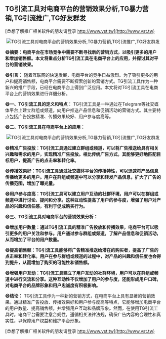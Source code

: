 ## **TG引流工具对电商平台的营销效果分析,TG暴力营销,TG引流推广,TG好友群发**

[😍想了解推广相关软件的朋友请登录 http://www.vst.tw](http://www.vst.tw)

 <center><img src="https://vst.tw/MP4/tuiguang/png/6.png" alt="TG引流工具对电商平台的营销效果分析,TG暴力营销,TG引流推广,TG好友群发"></center>

**😄摘要：电商平台在市场竞争中需要不断寻找新的营销方式，以吸引更多的用户和增加销售额。本文将重点分析TG引流工具在电商平台上的应用，并探讨其对平台的营销效果。**

**😄引言：**
随着互联网的快速发展，电商平台的竞争日益激烈。为了吸引更多的用户和提高销售额，电商平台需要不断探索创新的营销方式。TG引流工具作为一种新兴的推广手段，已经在电商平台上得到广泛应用。本文将对TG引流工具在电商平台上的营销效果进行详细分析。

**😄一、TG引流工具的定义和特点：**
TG引流工具是一种通过在Telegram等社交媒体平台上建立群组或频道，向用户推送产品信息和促销活动的营销方式。其主要特点包括广告投放精准、传播效果较好、用户参与度高等。

**😄二、TG引流工具在电商平台上的应用：**

 <center><img src="https://vst.tw/MP4/tuiguang/png/4.png" alt="TG引流工具对电商平台的营销效果分析,TG暴力营销,TG引流推广,TG好友群发"></center>

**😄精准广告投放：TG引流工具通过建立群组或频道，可以将广告推送给具有相关兴趣和需求的用户，实现精准广告投放。相比传统广告方式，其能够更好地匹配目标用户，提高广告的点击率和转化率。**

**😄传播效果好：TG引流工具通过社交媒体平台的传播特性，可以迅速将产品信息传播给更多的用户。用户在群组或频道中可以分享和转发产品信息，扩大了广告的传播范围，增加了曝光量。**

**😄用户参与度高：TG引流工具可以建立用户互动的社群环境，用户可以在群组或频道中进行讨论、提问和分享。这种互动性提高了用户的参与度，增强了用户对产品的兴趣和信任感，有利于促成购买行为。**

**😄三、TG引流工具对电商平台的营销效果分析：**

**😄增加用户数量：通过TG引流工具的精准广告投放和传播效果，电商平台可以吸引更多的用户关注和参与。用户通过参与群组或频道，了解产品信息和促销活动，从而增加了平台的用户数量。**

**😄提高销售额：TG引流工具能够将广告精准推送给潜在的购买者，提高了广告的点击率和转化率。用户在参与群组或频道的过程中，对产品的兴趣和信任度也会得到提升，从而增加了购买的可能性和销售额。**

**😄增强用户互动：TG引流工具建立了用户互动的社群环境，用户可以在群组或频道中进行交流和分享。这种互动性不仅增加了用户的参与度，还能形成用户口碑，对电商平台的品牌形象和用户忠诚度有积极影响。**

**😄结论：**
TG引流工具作为一种新的营销方式，在电商平台上具有显著的营销效果。通过精准广告投放、传播效果好和用户参与度高等特点，它能够增加电商平台的用户数量、提高销售额，并增强用户互动和品牌形象。然而，在使用TG引流工具时，电商平台需要注意合规性，遵循相关法律法规，确保广告内容的合理性和真实性，以保障用户权益和维护平台形象。

[😍想了解推广相关软件的朋友请登录 http://www.vst.tw](http://www.vst.tw)



